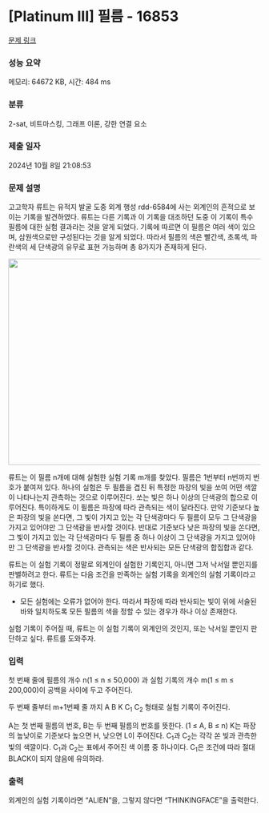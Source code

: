 # [Platinum III] 필름 - 16853 

[문제 링크](https://www.acmicpc.net/problem/16853) 

### 성능 요약

메모리: 64672 KB, 시간: 484 ms

### 분류

2-sat, 비트마스킹, 그래프 이론, 강한 연결 요소

### 제출 일자

2024년 10월 8일 21:08:53

### 문제 설명

<p class="0">고고학자 류트는 유적지 발굴 도중 외계 행성 rdd-6584에 사는 외계인의 흔적으로 보이는 기록을 발견하였다. 류트는 다른 기록과 이 기록을 대조하던 도중 이 기록이 특수 필름에 대한 실험 결과라는 것을 알게 되었다. 기록에 따르면 이 필름은 여러 색이 있으며, 삼원색으로만 구성된다는 것을 알게 되었다. 따라서 필름의 색은 빨간색, 초록색, 파란색의 세 단색광의 유무로 표현 가능하며 총 8가지가 존재하게 된다.</p>

<p class="0" style="text-align: center;"><img alt="" src="https://upload.acmicpc.net/640e9e1c-d8cc-4977-bbaf-1bce69d9c16a/-/preview/" style="height: 412px; width: 600px;"><br>
 </p>

<p>류트는 이 필름 n개에 대해 실험한 실험 기록 m개를 찾았다. 필름은 1번부터 n번까지 번호가 붙여져 있다. 하나의 실험은 두 필름을 겹친 뒤 특정한 파장의 빛을 쏘여 어떤 색깔이 나타나는지 관측하는 것으로 이루어진다. 쏘는 빛은 하나 이상의 단색광의 합으로 이루어진다. 특이하게도 이 필름은 파장에 따라 관측되는 색이 달라진다. 만약 기준보다 높은 파장의 빛을 쏜다면, 그 빛이 가지고 있는 각 단색광마다 두 필름이 모두 그 단색광을 가지고 있어야만 그 단색광을 반사할 것이다. 반대로 기준보다 낮은 파장의 빛을 쏜다면, 그 빛이 가지고 있는 각 단색광마다 두 필름 중 하나 이상이 그 단색광을 가지고 있어야만 그 단색광을 반사할 것이다. 관측되는 색은 반사되는 모든 단색광의 합집합과 같다.</p>

<p>류트는 이 실험 기록이 정말로 외계인이 실험한 기록인지, 아니면 그저 낙서일 뿐인지를 판별하려고 한다. 류트는 다음 조건을 만족하는 실험 기록을 외계인의 실험 기록이라고 하기로 했다.</p>

<ul>
	<li>모든 실험에는 오류가 없어야 한다. 따라서 파장에 따라 반사되는 빛이 위에 서술된 바와 일치하도록 모든 필름의 색을 정할 수 있는 경우가 하나 이상 존재한다.</li>
</ul>

<p>실험 기록이 주어질 때, 류트는 이 실험 기록이 외계인의 것인지, 또는 낙서일 뿐인지 판단하고 싶다. 류트를 도와주자.</p>

### 입력 

 <p>첫 번째 줄에 필름의 개수 n(1 ≤ n ≤ 50,000) 과 실험 기록의 개수 m(1 ≤ m ≤ 200,000)이 공백을 사이에 두고 주어진다.</p>

<p>두 번째 줄부터 m+1번째 줄 까지 A B K C<sub>1</sub> C<sub>2</sub> 형태로 실험 기록이 주어진다.</p>

<p>A는 첫 번째 필름의 번호, B는 두 번째 필름의 번호를 뜻한다. (1 ≤ A, B ≤ n) K는 파장의 높낮이로 기준보다 높으면 H, 낮으면 L이 주어진다. C<sub>1</sub>과 C<sub>2</sub>는 각각 쏜 빛과 관측한 빛의 색깔이다. C<sub>1</sub>과 C<sub>2</sub>는 표에서 주어진 색 이름 중 하나이다. C<sub>1</sub>은 조건에 따라 절대 BLACK이 되지 않음에 유의하라. </p>

### 출력 

 <p>외계인의 실험 기록이라면 “ALIEN”을, 그렇지 않다면 “THINKINGFACE”을 출력한다.</p>


